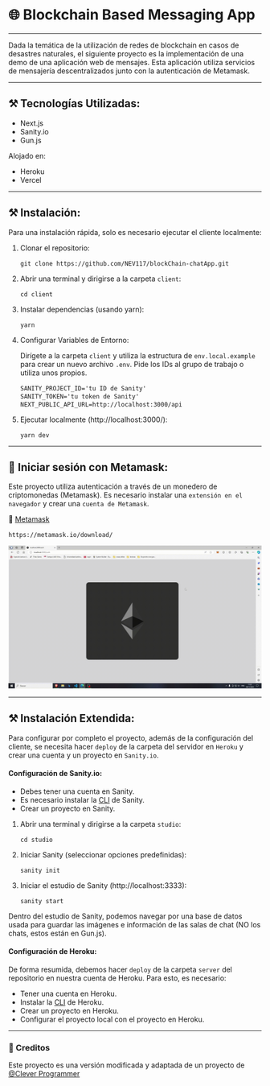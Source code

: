 # 🌐 Blockchain Based Messaging App

---

Dada la temática de la utilización de redes de blockchain en casos de desastres naturales, el siguiente proyecto es la implementación de una demo de una aplicación web de mensajes. Esta aplicación utiliza servicios de mensajería descentralizados junto con la autenticación de Metamask.

---
## ⚒ Tecnologías Utilizadas:

- Next.js
- Sanity.io
- Gun.js

Alojado en:
- Heroku
- Vercel

---

## ⚒ Instalación:

Para una instalación rápida, solo es necesario ejecutar el cliente localmente:

1. Clonar el repositorio:
    ```
    git clone https://github.com/NEV117/blockChain-chatApp.git
    ```

2. Abrir una terminal y dirigirse a la carpeta `client`:
    ```
    cd client
    ```

3. Instalar dependencias (usando yarn):
    ```
    yarn
    ```

4. Configurar Variables de Entorno:

    Dirígete a la carpeta `client` y utiliza la estructura de `env.local.example` para crear un nuevo archivo `.env`. Pide los IDs al grupo de trabajo o utiliza unos propios.

    ```
    SANITY_PROJECT_ID='tu ID de Sanity'
    SANITY_TOKEN='tu token de Sanity'
    NEXT_PUBLIC_API_URL=http://localhost:3000/api
    ```

5. Ejecutar localmente (http://localhost:3000/):
    ```
    yarn dev
    ```

---

## 🦊 Iniciar sesión con Metamask:

Este proyecto utiliza autenticación a través de un monedero de criptomonedas (Metamask). Es necesario instalar una `extensión en el navegador` y crear una `cuenta de Metamask`.

🦊 [Metamask](https://metamask.io/download/)

    https://metamask.io/download/

<p align="center">
    <img  src="documentation/readmeImg/Metamask-Login2.gif">
</p>

---

## ⚒ Instalación Extendida:

Para configurar por completo el proyecto, además de la configuración del cliente, se necesita hacer `deploy` de la carpeta del servidor en `Heroku` y crear una cuenta y un proyecto en `Sanity.io`.

#### Configuración de Sanity.io:

- Debes tener una cuenta en Sanity.
- Es necesario instalar la [CLI](https://www.sanity.io/docs/cli) de Sanity.
- Crear un proyecto en Sanity.

1. Abrir una terminal y dirigirse a la carpeta `studio`:
    ```
    cd studio
    ```

2. Iniciar Sanity (seleccionar opciones predefinidas):
    ```
    sanity init
    ```

3. Iniciar el estudio de Sanity (http://localhost:3333):
    ```
    sanity start
    ```

Dentro del estudio de Sanity, podemos navegar por una base de datos usada para guardar las imágenes e información de las salas de chat (NO los chats, estos están en Gun.js).

#### Configuración de Heroku:

De forma resumida, debemos hacer `deploy` de la carpeta `server` del repositorio en nuestra cuenta de Heroku. Para esto, es necesario:

- Tener una cuenta en Heroku.
- Instalar la [CLI](https://devcenter.heroku.com/articles/heroku-cli) de Heroku.
- Crear un proyecto en Heroku.
- Configurar el proyecto local con el proyecto en Heroku.

---
### 🧾 Creditos 
<p align="left">
  Este proyecto es una versión modificada y adaptada de un proyecto de  <a href="https://github.com/CleverProgrammers" target="_blank">@Clever Programmer</a>
</p>
